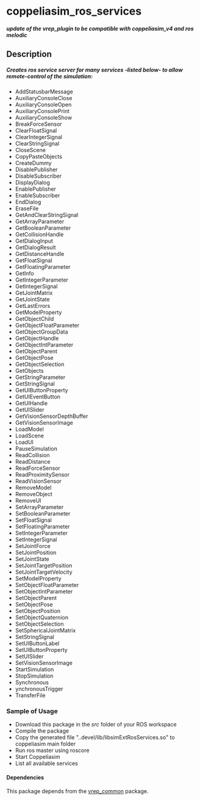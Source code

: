 # **coppeliasim\_ros\_services**
##### update of the vrep\_plugin to be compatible with coppeliasim_v4 and ros melodic


## **Description**

##### Creates ros service server for many services -listed below- to allow remote-control of the simulation:
* AddStatusbarMessage
* AuxiliaryConsoleClose
* AuxiliaryConsoleOpen
* AuxiliaryConsolePrint
* AuxiliaryConsoleShow
* BreakForceSensor
* ClearFloatSignal
* ClearIntegerSignal
* ClearStringSignal
* CloseScene
* CopyPasteObjects
* CreateDummy
* DisablePublisher
* DisableSubscriber
* DisplayDialog
* EnablePublisher
* EnableSubscriber
* EndDialog
* EraseFile
* GetAndClearStringSignal
* GetArrayParameter
* GetBooleanParameter
* GetCollisionHandle
* GetDialogInput
* GetDialogResult
* GetDistanceHandle
* GetFloatSignal
* GetFloatingParameter
* GetInfo
* GetIntegerParameter
* GetIntegerSignal
* GetJointMatrix
* GetJointState
* GetLastErrors
* GetModelProperty
* GetObjectChild
* GetObjectFloatParameter
* GetObjectGroupData
* GetObjectHandle
* GetObjectIntParameter
* GetObjectParent
* GetObjectPose
* GetObjectSelection
* GetObjects
* GetStringParameter
* GetStringSignal
* GetUIButtonProperty
* GetUIEventButton
* GetUIHandle
* GetUISlider
* GetVisionSensorDepthBuffer
* GetVisionSensorImage
* LoadModel
* LoadScene
* LoadUI
* PauseSimulation
* ReadCollision
* ReadDistance
* ReadForceSensor
* ReadProximitySensor
* ReadVisionSensor
* RemoveModel
* RemoveObject
* RemoveUI
* SetArrayParameter
* SetBooleanParameter
* SetFloatSignal
* SetFloatingParameter
* SetIntegerParameter
* SetIntegerSignal
* SetJointForce
* SetJointPosition
* SetJointState
* SetJointTargetPosition
* SetJointTargetVelocity
* SetModelProperty
* SetObjectFloatParameter
* SetObjectIntParameter
* SetObjectParent
* SetObjectPose
* SetObjectPosition
* SetObjectQuaternion
* SetObjectSelection
* SetSphericalJointMatrix
* SetStringSignal
* SetUIButtonLabel
* SetUIButtonProperty
* SetUISlider
* SetVisionSensorImage
* StartSimulation
* StopSimulation
* Synchronous
* ynchronousTrigger
* TransferFile

### **Sample of Usage** 
* Download this package in the _src_ folder of your ROS workspace
* Compile the package
* Copy the generated file "..devel/lib/libsimExtRosServices.so" to coppeliasim main folder 
* Run ros master using roscore
* Start Coppeliasim 
* List all available services 

#### **Dependencies** 
This package depends from the [vrep\_common](https://github.com/jocacace/vrep_common) package.

